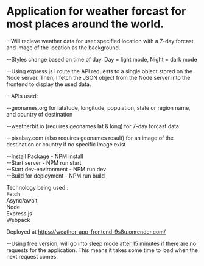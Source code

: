 
# Application for weather forcast for most places around the world.

--Will recieve weather data for user specified location with a 7-day forcast and image of the location as the background. 

--Styles change based on time of day. Day = light mode, Night = dark mode

--Using express.js I route the API requests to a single object stored on the Node server. Then, I fetch the JSON object from the Node server into the frontend to display the used data. 

--APIs used:

--geonames.org for latatude, longitude, population, state or region name, and country of destination

--weatherbit.io (requires geonames lat & long) for 7-day forcast data

--pixabay.com (also requires geonames result) for an image of the destination or country if no specific image exist


--Install Package - NPM install
\
--Start server - NPM run start
\
--Start dev-environment - NPM run dev
\
--Build for deployment - NPM run build


Technology being used : \
Fetch \
Async/await \
Node \
Express.js \
Webpack

Deployed at https://weather-app-frontend-9s8u.onrender.com/

--Using free version, will go into sleep mode after 15 minutes if there are no requests for the application. This means it takes some time to load when the next request comes.

